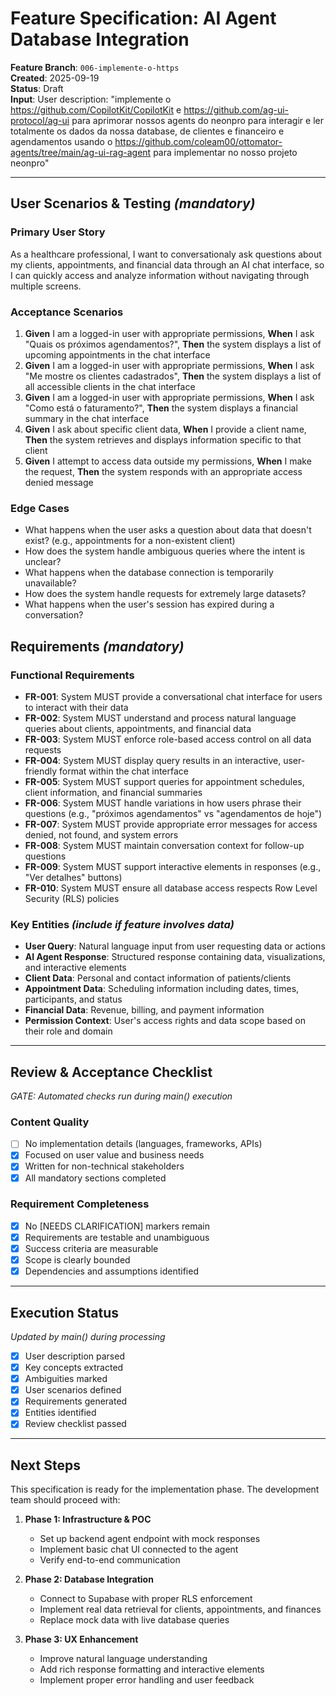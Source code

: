 # Feature Specification: AI Agent Database Integration

**Feature Branch**: `006-implemente-o-https`  
**Created**: 2025-09-19  
**Status**: Draft  
**Input**: User description: "implemente o https://github.com/CopilotKit/CopilotKit e https://github.com/ag-ui-protocol/ag-ui para aprimorar nossos agents do neonpro para interagir e ler totalmente os dados da nossa database, de clientes e financeiro e agendamentos usando o https://github.com/coleam00/ottomator-agents/tree/main/ag-ui-rag-agent para implementar no nosso projeto neonpro"

---

## User Scenarios & Testing _(mandatory)_

### Primary User Story

As a healthcare professional, I want to conversationaly ask questions about my clients, appointments, and financial data through an AI chat interface, so I can quickly access and analyze information without navigating through multiple screens.

### Acceptance Scenarios

1. **Given** I am a logged-in user with appropriate permissions, **When** I ask "Quais os próximos agendamentos?", **Then** the system displays a list of upcoming appointments in the chat interface
2. **Given** I am a logged-in user with appropriate permissions, **When** I ask "Me mostre os clientes cadastrados", **Then** the system displays a list of all accessible clients in the chat interface
3. **Given** I am a logged-in user with appropriate permissions, **When** I ask "Como está o faturamento?", **Then** the system displays a financial summary in the chat interface
4. **Given** I ask about specific client data, **When** I provide a client name, **Then** the system retrieves and displays information specific to that client
5. **Given** I attempt to access data outside my permissions, **When** I make the request, **Then** the system responds with an appropriate access denied message

### Edge Cases

- What happens when the user asks a question about data that doesn't exist? (e.g., appointments for a non-existent client)
- How does the system handle ambiguous queries where the intent is unclear?
- What happens when the database connection is temporarily unavailable?
- How does the system handle requests for extremely large datasets?
- What happens when the user's session has expired during a conversation?

## Requirements _(mandatory)_

### Functional Requirements

- **FR-001**: System MUST provide a conversational chat interface for users to interact with their data
- **FR-002**: System MUST understand and process natural language queries about clients, appointments, and financial data
- **FR-003**: System MUST enforce role-based access control on all data requests
- **FR-004**: System MUST display query results in an interactive, user-friendly format within the chat interface
- **FR-005**: System MUST support queries for appointment schedules, client information, and financial summaries
- **FR-006**: System MUST handle variations in how users phrase their questions (e.g., "próximos agendamentos" vs "agendamentos de hoje")
- **FR-007**: System MUST provide appropriate error messages for access denied, not found, and system errors
- **FR-008**: System MUST maintain conversation context for follow-up questions
- **FR-009**: System MUST support interactive elements in responses (e.g., "Ver detalhes" buttons)
- **FR-010**: System MUST ensure all database access respects Row Level Security (RLS) policies

### Key Entities _(include if feature involves data)_

- **User Query**: Natural language input from user requesting data or actions
- **AI Agent Response**: Structured response containing data, visualizations, and interactive elements
- **Client Data**: Personal and contact information of patients/clients
- **Appointment Data**: Scheduling information including dates, times, participants, and status
- **Financial Data**: Revenue, billing, and payment information
- **Permission Context**: User's access rights and data scope based on their role and domain

---

## Review & Acceptance Checklist

_GATE: Automated checks run during main() execution_

### Content Quality

- [ ] No implementation details (languages, frameworks, APIs)
- [x] Focused on user value and business needs
- [x] Written for non-technical stakeholders
- [x] All mandatory sections completed

### Requirement Completeness

- [x] No [NEEDS CLARIFICATION] markers remain
- [x] Requirements are testable and unambiguous
- [x] Success criteria are measurable
- [x] Scope is clearly bounded
- [x] Dependencies and assumptions identified

---

## Execution Status

_Updated by main() during processing_

- [x] User description parsed
- [x] Key concepts extracted
- [x] Ambiguities marked
- [x] User scenarios defined
- [x] Requirements generated
- [x] Entities identified
- [x] Review checklist passed

---

## Next Steps

This specification is ready for the implementation phase. The development team should proceed with:

1. **Phase 1: Infrastructure & POC**
   - Set up backend agent endpoint with mock responses
   - Implement basic chat UI connected to the agent
   - Verify end-to-end communication

2. **Phase 2: Database Integration**
   - Connect to Supabase with proper RLS enforcement
   - Implement real data retrieval for clients, appointments, and finances
   - Replace mock data with live database queries

3. **Phase 3: UX Enhancement**
   - Improve natural language understanding
   - Add rich response formatting and interactive elements
   - Implement proper error handling and user feedback
